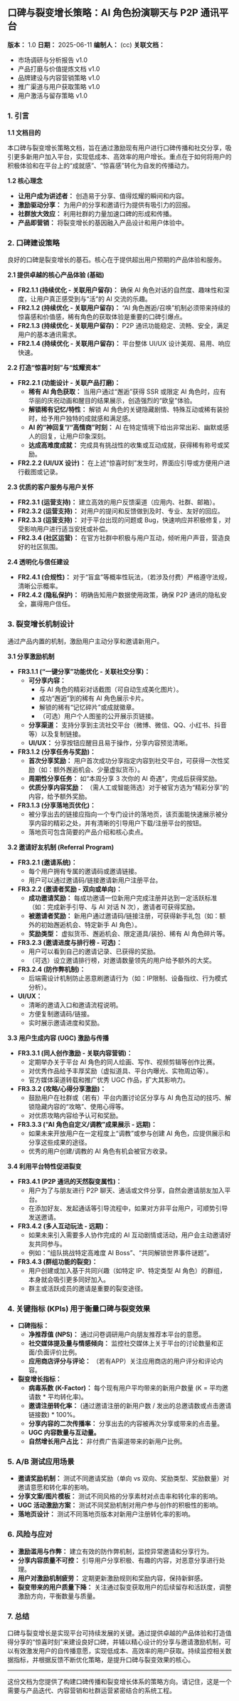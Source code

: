 ## 口碑与裂变增长策略：AI 角色扮演聊天与 P2P 通讯平台

**版本：** 1.0
**日期：** 2025-06-11
**编制人：** (cc)
**关联文档：**
*   市场调研与分析报告 v1.0
*   产品打磨与价值提炼文档 v1.0
*   品牌建设与内容营销策略 v1.0
*   推广渠道与用户获取策略 v1.0
*   用户激活与留存策略 v1.0

### 1. 引言

**1.1 文档目的**

本口碑与裂变增长策略文档，旨在通过激励现有用户进行口碑传播和社交分享，吸引更多新用户加入平台，实现低成本、高效率的用户增长。重点在于如何将用户的积极体验和在平台上的“成就感”、“惊喜感”转化为自发的传播动力。

**1.2 核心理念**

*   **让用户成为讲述者：** 创造易于分享、值得炫耀的瞬间和内容。
*   **激励驱动分享：** 为用户的分享和邀请行为提供有吸引力的回报。
*   **社群放大效应：** 利用社群的力量加速口碑的形成和传播。
*   **产品即营销：** 将裂变增长的基因融入产品设计和用户体验中。

### 2. 口碑建设策略

良好的口碑是裂变增长的基石。核心在于提供超出用户预期的产品体验和服务。

**2.1 提供卓越的核心产品体验 (基础)**

*   **FR2.1.1 (持续优化 - 关联用户留存)：** 确保 AI 角色对话的自然度、趣味性和深度，让用户真正感受到与“活”的 AI 交流的乐趣。
*   **FR2.1.2 (持续优化 - 关联用户留存)：** “AI 角色邂逅/召唤”机制必须带来持续的惊喜感和价值感，稀有角色的获取体验是重要的口碑引爆点。
*   **FR2.1.3 (持续优化 - 关联用户留存)：** P2P 通讯功能稳定、流畅、安全，满足用户的基本通讯需求。
*   **FR2.1.4 (持续优化 - 关联用户留存)：** 平台整体 UI/UX 设计美观、易用、响应快速。

**2.2 打造“惊喜时刻”与“炫耀资本”**

*   **FR2.2.1 (功能设计 - 关联产品打磨)：**
    *   **稀有 AI 角色获取：** 当用户通过“邂逅”获得 SSR 或限定 AI 角色时，应有华丽的庆祝动画和醒目的结果展示，创造强烈的“欧皇”体验。
    *   **解锁稀有记忆/特性：** 解锁 AI 角色的关键隐藏剧情、特殊互动或稀有装扮时，给予用户独特的成就感和满足感。
    *   **AI 的“神回复”/“高情商”时刻：** AI 在特定情境下给出非常出彩、幽默或感人的回复，让用户印象深刻。
    *   **达成高难度成就：** 完成具有挑战性的收集或互动成就，获得稀有称号或奖励。
*   **FR2.2.2 (UI/UX 设计)：** 在上述“惊喜时刻”发生时，界面应引导或方便用户进行截图或记录。

**2.3 优质的客户服务与用户关怀**

*   **FR2.3.1 (运营支持)：** 建立高效的用户反馈渠道（应用内、社群、邮箱）。
*   **FR2.3.2 (运营支持)：** 对用户的提问和反馈做到及时、专业、友好的回应。
*   **FR2.3.3 (运营支持)：** 对于平台出现的问题或 Bug，快速响应并积极修复，对受影响用户进行适当安抚或补偿。
*   **FR2.3.4 (社区运营)：** 在官方社群中积极与用户互动，倾听用户声音，营造良好的社区氛围。

**2.4 透明化与信任建设**

*   **FR2.4.1 (合规性)：** 对于“盲盒”等概率性玩法，（若涉及付费）严格遵守法规，清晰公示概率。
*   **FR2.4.2 (隐私保护)：** 明确告知用户数据使用政策，确保 P2P 通讯的隐私安全，赢得用户信任。

### 3. 裂变增长机制设计

通过产品内置的机制，激励用户主动分享和邀请新用户。

**3.1 分享激励机制**

*   **FR3.1.1 (“一键分享”功能优化 - 关联社交分享)：**
    *   **可分享内容：**
        *   与 AI 角色的精彩对话截图（可自动生成美化图片）。
        *   成功“邂逅”到的稀有 AI 角色展示卡片。
        *   解锁的稀有“记忆碎片”或成就徽章。
        *   （可选）用户个人图鉴的公开展示页链接。
    *   **分享渠道：** 支持分享到主流社交平台（微博、微信、QQ、小红书、抖音等）以及复制链接。
    *   **UI/UX：** 分享按钮应醒目且易于操作，分享内容预览清晰。
*   **FR3.1.2 (分享任务与奖励)：**
    *   **首次分享奖励：** 用户首次成功分享指定内容到社交平台，可获得一次性奖励（如：额外邂逅机会、少量虚拟货币）。
    *   **周期性分享任务：** 如“本周分享 3 次你的 AI 奇遇”，完成后获得奖励。
    *   **优质分享内容奖励：** （需人工或智能筛选）对于被官方选为“精彩分享”的内容，给予额外奖励。
*   **FR3.1.3 (分享落地页优化)：**
    *   被分享出去的链接应指向一个专门设计的落地页，该页面能快速展示被分享内容的精彩之处，并有清晰的引导用户下载/注册平台的按钮。
    *   落地页可包含简要的产品介绍和核心卖点。

**3.2 邀请好友机制 (Referral Program)**

*   **FR3.2.1 (邀请系统)：**
    *   每个用户拥有专属的邀请码或邀请链接。
    *   用户可以通过邀请码/链接邀请新用户注册平台。
*   **FR3.2.2 (邀请者奖励 - 双向或单向)：**
    *   **成功邀请奖励：** 每成功邀请一位新用户完成注册并达到一定活跃标准（如：完成新手引导、与 AI 对话 N 次），邀请者可获得奖励。
    *   **被邀请者奖励：** 新用户通过邀请码/链接注册，可获得新手礼包（如：额外的初始邂逅机会、特定新手 AI 角色）。
    *   **奖励类型：** 虚拟货币、邂逅机会、限定道具/装扮、稀有 AI 角色碎片等。
*   **FR3.2.3 (邀请进度与排行榜 - 可选)：**
    *   用户可以看到自己的邀请记录、已获得的奖励。
    *   （可选）设立邀请排行榜，对邀请数量领先的用户给予额外的大奖。
*   **FR3.2.4 (防作弊机制)：**
    *   后端需设计机制防止恶意刷邀请行为（如：IP限制、设备指纹、行为模式分析）。
*   **UI/UX：**
    *   清晰的邀请入口和邀请流程说明。
    *   方便复制邀请码/链接。
    *   实时展示邀请进度和奖励。

**3.3 用户生成内容 (UGC) 激励与传播**

*   **FR3.3.1 (同人创作激励 - 关联内容营销)：**
    *   定期举办关于平台 AI 角色的同人绘画、写作、视频剪辑等创作比赛。
    *   对优秀作品给予丰厚奖励（虚拟道具、平台内曝光、实物周边等）。
    *   官方媒体渠道转载和推广优秀 UGC 作品，扩大其影响力。
*   **FR3.3.2 (攻略/心得分享激励)：**
    *   鼓励用户在社群或（若有）平台内置讨论区分享与 AI 角色互动的技巧、解锁隐藏内容的“攻略”、使用心得等。
    *   对优质攻略内容给予认可和奖励。
*   **FR3.3.3 (“AI 角色自定义/调教”成果展示 - 远期)：**
    *   如果未来开放用户在一定程度上“调教”或参与创建 AI 角色，应提供展示和分享这些成果的途径。
    *   优秀的用户创建/调教的 AI 角色有机会被官方收录。

**3.4 利用平台特性促进裂变**

*   **FR3.4.1 (P2P 通讯的天然裂变属性)：**
    *   用户为了与朋友进行 P2P 聊天、通话或文件分享，自然会邀请朋友加入平台。
    *   在添加好友、发起通话等引导流程中，如果对方非平台用户，可顺势引导发送邀请。
*   **FR3.4.2 (多人互动玩法 - 远期)：**
    *   如果未来引入需要多人协作完成的 AI 互动剧情或活动，用户会主动邀请好友共同参与。
    *   例如：“组队挑战特定高难度 AI Boss”、“共同解锁世界事件谜题”。
*   **FR3.4.3 (群组功能的裂变)：**
    *   用户创建或加入基于共同兴趣（如特定 IP、特定类型 AI 角色）的群组，本身就会吸引更多同好加入。
    *   群主或活跃成员的邀请是重要的裂变途径。

### 4. 关键指标 (KPIs) 用于衡量口碑与裂变效果

*   **口碑指标：**
    *   **净推荐值 (NPS)：** 通过问卷调研用户向朋友推荐本平台的意愿。
    *   **社交媒体提及量与情感倾向：** 监控社交媒体上关于平台的讨论数量和正面/负面评价比例。
    *   **应用商店评分与评论：** （若有APP）关注应用商店的用户评分和评论内容。
*   **裂变增长指标：**
    *   **病毒系数 (K-Factor)：** 每个现有用户平均带来的新用户数量 (K = 平均邀请数 * 平均转化率)。
    *   **邀请注册转化率：** (通过邀请注册的新用户数 / 发出的总邀请数或点击邀请链接数) * 100%。
    *   **分享内容的二次传播率：** 分享出去的内容被再次分享或带来的点击量。
    *   **UGC 内容数量与互动量。**
    *   **自然增长用户占比：** 非付费广告渠道带来的新用户比例。

### 5. A/B 测试应用场景

*   **邀请奖励机制：** 测试不同邀请奖励（单向 vs 双向、奖励类型、奖励数量）对邀请意愿和转化率的影响。
*   **分享文案/图片模板：** 测试不同风格的分享素材对点击率和转化率的影响。
*   **UGC 活动激励方案：** 测试不同奖励机制对用户参与创作的积极性的影响。
*   **落地页设计：** 测试不同落地页版本对新用户注册转化率的影响。

### 6. 风险与应对

*   **激励滥用与作弊：** 建立有效的防作弊机制，监控异常邀请和分享行为。
*   **分享内容质量不可控：** 引导用户分享积极、有趣的内容，对恶意分享进行处理。
*   **用户对激励机制疲劳：** 定期更新激励规则和奖励内容，保持新鲜感。
*   **裂变带来的用户质量下降：** 关注通过裂变获取用户的后续留存和活跃度，调整激励方向，平衡数量与质量。

### 7. 总结

口碑与裂变增长是实现平台可持续发展的关键。通过提供卓越的产品体验和打造值得分享的“惊喜时刻”来建设良好口碑，并辅以精心设计的分享与邀请激励机制，可以有效激发用户的自传播意愿，实现低成本、高效率的用户获取。持续监控相关数据指标，并根据反馈不断优化策略，是提升口碑与裂变效果的核心。

---

这份文档为您提供了构建口碑传播和裂变增长体系的策略方向。请记住，这是一个需要与产品迭代、内容营销和社群运营紧密结合的系统工程。